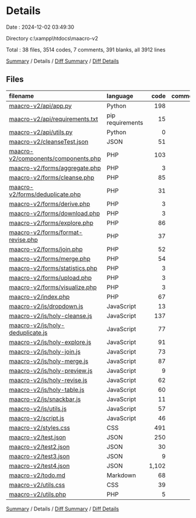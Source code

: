# Details

Date : 2024-12-02 03:49:30

Directory c:\\xampp\\htdocs\\maacro-v2

Total : 38 files,  3514 codes, 7 comments, 391 blanks, all 3912 lines

[Summary](results.md) / Details / [Diff Summary](diff.md) / [Diff Details](diff-details.md)

## Files
| filename | language | code | comment | blank | total |
| :--- | :--- | ---: | ---: | ---: | ---: |
| [maacro-v2/api/app.py](/maacro-v2/api/app.py) | Python | 198 | 0 | 69 | 267 |
| [maacro-v2/api/requirements.txt](/maacro-v2/api/requirements.txt) | pip requirements | 15 | 0 | 0 | 15 |
| [maacro-v2/api/utils.py](/maacro-v2/api/utils.py) | Python | 0 | 0 | 1 | 1 |
| [maacro-v2/cleanseTest.json](/maacro-v2/cleanseTest.json) | JSON | 51 | 0 | 1 | 52 |
| [maacro-v2/components/components.php](/maacro-v2/components/components.php) | PHP | 103 | 0 | 19 | 122 |
| [maacro-v2/forms/aggregate.php](/maacro-v2/forms/aggregate.php) | PHP | 3 | 0 | 0 | 3 |
| [maacro-v2/forms/cleanse.php](/maacro-v2/forms/cleanse.php) | PHP | 85 | 0 | 9 | 94 |
| [maacro-v2/forms/deduplicate.php](/maacro-v2/forms/deduplicate.php) | PHP | 31 | 0 | 5 | 36 |
| [maacro-v2/forms/derive.php](/maacro-v2/forms/derive.php) | PHP | 3 | 0 | 0 | 3 |
| [maacro-v2/forms/download.php](/maacro-v2/forms/download.php) | PHP | 3 | 0 | 0 | 3 |
| [maacro-v2/forms/explore.php](/maacro-v2/forms/explore.php) | PHP | 86 | 0 | 10 | 96 |
| [maacro-v2/forms/format-revise.php](/maacro-v2/forms/format-revise.php) | PHP | 37 | 0 | 6 | 43 |
| [maacro-v2/forms/join.php](/maacro-v2/forms/join.php) | PHP | 52 | 0 | 7 | 59 |
| [maacro-v2/forms/merge.php](/maacro-v2/forms/merge.php) | PHP | 54 | 0 | 7 | 61 |
| [maacro-v2/forms/statistics.php](/maacro-v2/forms/statistics.php) | PHP | 3 | 0 | 0 | 3 |
| [maacro-v2/forms/upload.php](/maacro-v2/forms/upload.php) | PHP | 3 | 0 | 0 | 3 |
| [maacro-v2/forms/visualize.php](/maacro-v2/forms/visualize.php) | PHP | 3 | 0 | 0 | 3 |
| [maacro-v2/index.php](/maacro-v2/index.php) | PHP | 67 | 0 | 8 | 75 |
| [maacro-v2/js/dropdown.js](/maacro-v2/js/dropdown.js) | JavaScript | 13 | 0 | 3 | 16 |
| [maacro-v2/js/holy-cleanse.js](/maacro-v2/js/holy-cleanse.js) | JavaScript | 137 | 0 | 18 | 155 |
| [maacro-v2/js/holy-deduplicate.js](/maacro-v2/js/holy-deduplicate.js) | JavaScript | 77 | 0 | 14 | 91 |
| [maacro-v2/js/holy-explore.js](/maacro-v2/js/holy-explore.js) | JavaScript | 91 | 0 | 18 | 109 |
| [maacro-v2/js/holy-join.js](/maacro-v2/js/holy-join.js) | JavaScript | 73 | 0 | 18 | 91 |
| [maacro-v2/js/holy-merge.js](/maacro-v2/js/holy-merge.js) | JavaScript | 87 | 0 | 20 | 107 |
| [maacro-v2/js/holy-preview.js](/maacro-v2/js/holy-preview.js) | JavaScript | 9 | 0 | 3 | 12 |
| [maacro-v2/js/holy-revise.js](/maacro-v2/js/holy-revise.js) | JavaScript | 62 | 0 | 13 | 75 |
| [maacro-v2/js/holy-table.js](/maacro-v2/js/holy-table.js) | JavaScript | 60 | 0 | 11 | 71 |
| [maacro-v2/js/snackbar.js](/maacro-v2/js/snackbar.js) | JavaScript | 11 | 0 | 3 | 14 |
| [maacro-v2/js/utils.js](/maacro-v2/js/utils.js) | JavaScript | 57 | 0 | 11 | 68 |
| [maacro-v2/script.js](/maacro-v2/script.js) | JavaScript | 46 | 0 | 8 | 54 |
| [maacro-v2/styles.css](/maacro-v2/styles.css) | CSS | 491 | 7 | 93 | 591 |
| [maacro-v2/test.json](/maacro-v2/test.json) | JSON | 250 | 0 | 1 | 251 |
| [maacro-v2/test2.json](/maacro-v2/test2.json) | JSON | 30 | 0 | 1 | 31 |
| [maacro-v2/test3.json](/maacro-v2/test3.json) | JSON | 9 | 0 | 1 | 10 |
| [maacro-v2/test4.json](/maacro-v2/test4.json) | JSON | 1,102 | 0 | 1 | 1,103 |
| [maacro-v2/todo.md](/maacro-v2/todo.md) | Markdown | 68 | 0 | 1 | 69 |
| [maacro-v2/utils.css](/maacro-v2/utils.css) | CSS | 39 | 0 | 10 | 49 |
| [maacro-v2/utils.php](/maacro-v2/utils.php) | PHP | 5 | 0 | 1 | 6 |

[Summary](results.md) / Details / [Diff Summary](diff.md) / [Diff Details](diff-details.md)